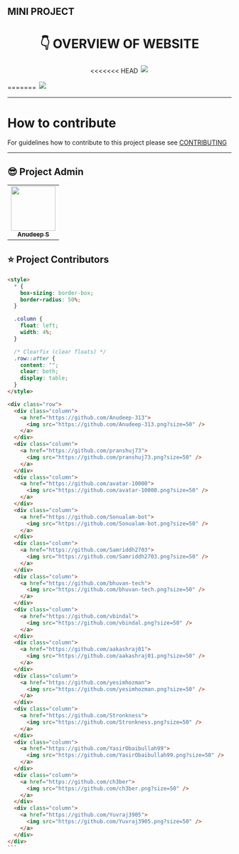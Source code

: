 ## MINI PROJECT

<h1 align="center"> 👇 OVERVIEW OF WEBSITE </h1>

<p align="center">
<<<<<<< HEAD
  <img style='border:2px solid #FFFFFF' src="/datavis.gif">
</p>
=======
  <img style='border:2px solid #FFFFFF' src="/src/assets/datavis.gif">
</p>

---

# How to contribute

For guidelines how to contribute to this project please see [CONTRIBUTING](CONTRIBUTING.md)

---

## 😎 Project Admin

<table>
  <tr>
<td align="center"><a href="https://github.com/Anudeep-313"><img src="https://avatars.githubusercontent.com/u/84098720?v=4" width="100px;" alt=""/><br /><sub><b>Anudeep S</b></sub></a></td>
  </tr>
</table>

## ⭐ Project Contributors

<!-- [![](https://github.com/Anudeep-313.png?size=50)](https://github.com/Anudeep-313)

[![](https://github.com/pranshuj73.png?size=50)](https://github.com/pranshuj73)

[![](https://github.com/avatar-10000.png?size=50)](https://github.com/avatar-10000)

[![](https://github.com/Sonualam-bot.png?size=50)](https://github.com/Sonualam-bot)

[![](https://github.com/Samriddh2703.png?size=50)](https://github.com/Samriddh2703)

[![](https://github.com/bhuvan-tech.png?size=50)](https://github.com/bhuvan-tech)

[![](https://github.com/vbindal.png?size=50)](https://github.com/vbindal)

[![](https://github.com/aakashraj01.png?size=50)](https://github.com/aakashraj01)

[![](https://github.com/yesimhozman.png?size=50)](https://github.com/yesimhozman)

[![](https://github.com/Stronkness.png?size=50)](https://github.com/Stronkness)

[![](https://github.com/YasirObaibullah99.png?size=50)](https://github.com/YasirObaibullah99)

[![](https://github.com/ch3ber.png?size=50)](https://github.com/ch3ber)

[![](https://github.com/Yuvraj3905.png?size=50)](https://github.com/Yuvraj3905) -->

````html
<style>
  * {
    box-sizing: border-box;
    border-radius: 50%;
  }

  .column {
    float: left;
    width: 4%;
  }

  /* Clearfix (clear floats) */
  .row::after {
    content: "";
    clear: both;
    display: table;
  }
</style>

<div class="row">
  <div class="column">
    <a href="https://github.com/Anudeep-313">
      <img src="https://github.com/Anudeep-313.png?size=50" />
    </a>
  </div>
  <div class="column">
    <a href="https://github.com/pranshuj73">
      <img src="https://github.com/pranshuj73.png?size=50" />
    </a>
  </div>
  <div class="column">
    <a href="https://github.com/avatar-10000">
      <img src="https://github.com/avatar-10000.png?size=50" />
    </a>
  </div>
  <div class="column">
    <a href="https://github.com/Sonualam-bot">
      <img src="https://github.com/Sonualam-bot.png?size=50" />
    </a>
  </div>
  <div class="column">
    <a href="https://github.com/Samriddh2703">
      <img src="https://github.com/Samriddh2703.png?size=50" />
    </a>
  </div>
  <div class="column">
    <a href="https://github.com/bhuvan-tech">
      <img src="https://github.com/bhuvan-tech.png?size=50" />
    </a>
  </div>
  <div class="column">
    <a href="https://github.com/vbindal">
      <img src="https://github.com/vbindal.png?size=50" />
    </a>
  </div>
  <div class="column">
    <a href="https://github.com/aakashraj01">
      <img src="https://github.com/aakashraj01.png?size=50" />
    </a>
  </div>
  <div class="column">
    <a href="https://github.com/yesimhozman">
      <img src="https://github.com/yesimhozman.png?size=50" />
    </a>
  </div>
  <div class="column">
    <a href="https://github.com/Stronkness">
      <img src="https://github.com/Stronkness.png?size=50" />
    </a>
  </div>
  <div class="column">
    <a href="https://github.com/YasirObaibullah99">
      <img src="https://github.com/YasirObaibullah99.png?size=50" />
    </a>
  </div>
  <div class="column">
    <a href="https://github.com/ch3ber">
      <img src="https://github.com/ch3ber.png?size=50" />
    </a>
  </div>
  <div class="column">
    <a href="https://github.com/Yuvraj3905">
      <img src="https://github.com/Yuvraj3905.png?size=50" />
    </a>
  </div>
</div>
```
````

